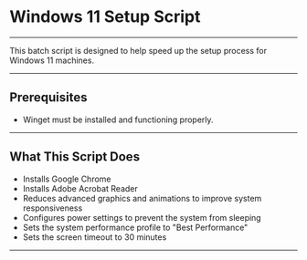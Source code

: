 # Windows 11 Setup Script

---

This batch script is designed to help speed up the setup process for Windows 11 machines.

---

## Prerequisites

- Winget must be installed and functioning properly.

---

## What This Script Does

- Installs Google Chrome
- Installs Adobe Acrobat Reader
- Reduces advanced graphics and animations to improve system responsiveness
- Configures power settings to prevent the system from sleeping
- Sets the system performance profile to "Best Performance"
- Sets the screen timeout to 30 minutes

---
